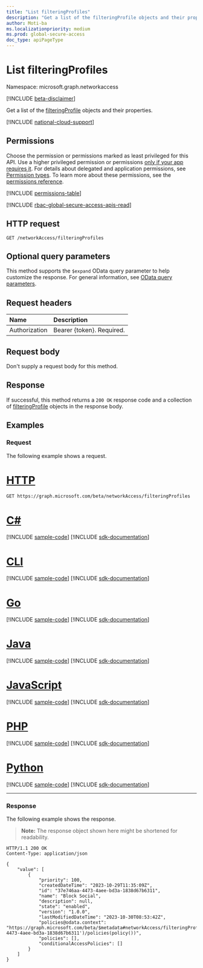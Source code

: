 ```yaml
---
title: "List filteringProfiles"
description: "Get a list of the filteringProfile objects and their properties."
author: Moti-ba
ms.localizationpriority: medium
ms.prod: global-secure-access
doc_type: apiPageType
---
```


# List filteringProfiles
Namespace: microsoft.graph.networkaccess

[!INCLUDE [beta-disclaimer](../../includes/beta-disclaimer.md)]

Get a list of the [filteringProfile](../resources/networkaccess-filteringprofile.md) objects and their properties.

[!INCLUDE [national-cloud-support](../../includes/global-only.md)]

## Permissions
Choose the permission or permissions marked as least privileged for this API. Use a higher privileged permission or permissions [only if your app requires it](/graph/permissions-overview#best-practices-for-using-microsoft-graph-permissions). For details about delegated and application permissions, see [Permission types](/graph/permissions-overview#permission-types). To learn more about these permissions, see the [permissions reference](/graph/permissions-reference).

<!-- { "blockType": "permissions", "name": "networkaccess_filteringprofile_list" } -->
[!INCLUDE [permissions-table](../includes/permissions/networkaccess-filteringprofile-list-permissions.md)]

[!INCLUDE [rbac-global-secure-access-apis-read](../includes/rbac-for-apis/rbac-global-secure-access-apis-read.md)]

## HTTP request

<!-- {
  "blockType": "ignored"
}
-->
``` http
GET /networkAccess/filteringProfiles
```

## Optional query parameters
This method supports the `$expand` OData query parameter to help customize the response. For general information, see [OData query parameters](/graph/query-parameters).

## Request headers
|Name|Description|
|:---|:---|
|Authorization|Bearer {token}. Required.|

## Request body
Don't supply a request body for this method.

## Response

If successful, this method returns a `200 OK` response code and a collection of [filteringProfile](../resources/networkaccess-filteringprofile.md) objects in the response body.

## Examples

### Request
The following example shows a request.
# [HTTP](#tab/http)
<!-- {
  "blockType": "request",
  "name": "list_filteringprofile"
}
-->
``` http
GET https://graph.microsoft.com/beta/networkAccess/filteringProfiles
```

# [C#](#tab/csharp)
[!INCLUDE [sample-code](../includes/snippets/csharp/list-filteringprofile-csharp-snippets.md)]
[!INCLUDE [sdk-documentation](../includes/snippets/snippets-sdk-documentation-link.md)]

# [CLI](#tab/cli)
[!INCLUDE [sample-code](../includes/snippets/cli/list-filteringprofile-cli-snippets.md)]
[!INCLUDE [sdk-documentation](../includes/snippets/snippets-sdk-documentation-link.md)]

# [Go](#tab/go)
[!INCLUDE [sample-code](../includes/snippets/go/list-filteringprofile-go-snippets.md)]
[!INCLUDE [sdk-documentation](../includes/snippets/snippets-sdk-documentation-link.md)]

# [Java](#tab/java)
[!INCLUDE [sample-code](../includes/snippets/java/list-filteringprofile-java-snippets.md)]
[!INCLUDE [sdk-documentation](../includes/snippets/snippets-sdk-documentation-link.md)]

# [JavaScript](#tab/javascript)
[!INCLUDE [sample-code](../includes/snippets/javascript/list-filteringprofile-javascript-snippets.md)]
[!INCLUDE [sdk-documentation](../includes/snippets/snippets-sdk-documentation-link.md)]

# [PHP](#tab/php)
[!INCLUDE [sample-code](../includes/snippets/php/list-filteringprofile-php-snippets.md)]
[!INCLUDE [sdk-documentation](../includes/snippets/snippets-sdk-documentation-link.md)]

# [Python](#tab/python)
[!INCLUDE [sample-code](../includes/snippets/python/list-filteringprofile-python-snippets.md)]
[!INCLUDE [sdk-documentation](../includes/snippets/snippets-sdk-documentation-link.md)]

---

### Response
The following example shows the response.
>**Note:** The response object shown here might be shortened for readability.
<!-- {
  "blockType": "response",
  "truncated": true,
  "@odata.type": "Collection(microsoft.graph.networkaccess.filteringProfile)"
}
-->
``` http
HTTP/1.1 200 OK
Content-Type: application/json

{
    "value": [
        {
            "priority": 100,
            "createdDateTime": "2023-10-29T11:35:09Z",
            "id": "37e746aa-4473-4aee-bd3a-1838d67b6311",
            "name": "Block Social",
            "description": null,
            "state": "enabled",
            "version": "1.0.0",
            "lastModifiedDateTime": "2023-10-30T08:53:42Z",
            "policies@odata.context": "https://graph.microsoft.com/beta/$metadata#networkAccess/filteringProfiles('37e746aa-4473-4aee-bd3a-1838d67b6311')/policies(policy())",
            "policies": [],
            "conditionalAccessPolicies": []
        }        
    ]
}

```

